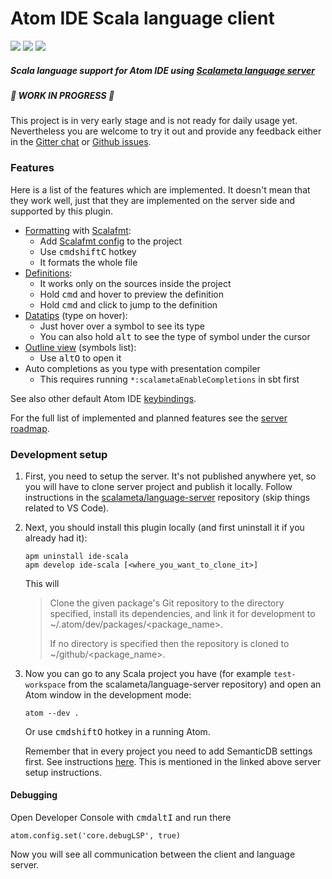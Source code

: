 # Atom IDE Scala language client

[![](https://img.shields.io/github/release/laughedelic/atom-ide-scala/all.svg)](https://github.com/laughedelic/atom-ide-scala/releases/latest)
[![](https://img.shields.io/badge/License-MIT-yellow.svg)](https://opensource.org/licenses/MIT)
[![](https://img.shields.io/badge/contact-gitter_chat-dd1054.svg)](https://gitter.im/laughedelic/atom-ide-scala)

##### Scala language support for Atom IDE using [Scalameta language server](https://github.com/scalameta/language-server)

##### 🚧 WORK IN PROGRESS 🚧

This project is in very early stage and is not ready for daily usage yet. Nevertheless you are welcome to try it out and provide any feedback either in the [Gitter chat](https://gitter.im/laughedelic/atom-ide-scala) or [Github issues](https://github.com/laughedelic/atom-ide-scala/issues).

### Features

Here is a list of the features which are implemented. It doesn't mean that they work well, just that they are implemented on the server side and supported by this plugin.

* [Formatting](https://github.com/facebook-atom/atom-ide-ui/blob/master/docs/code-format.md) with [Scalafmt](http://scalameta.org/scalafmt):
  + Add [Scalafmt config](http://scalameta.org/scalafmt/#Configuration) to the project
  + Use <kbd>cmd</kbd><kbd>shift</kbd><kbd>C</kbd> hotkey
  + It formats the whole file
* [Definitions](https://github.com/facebook-atom/atom-ide-ui/blob/master/docs/definitions.md):
  + It works only on the sources inside the project
  + Hold <kbd>cmd</kbd> and hover to preview the definition
  + Hold <kbd>cmd</kbd> and click to jump to the definition
* [Datatips](https://github.com/facebook-atom/atom-ide-ui/blob/master/docs/datatips.md) (type on hover):
  + Just hover over a symbol to see its type
  + You can also hold <kbd>alt</kbd> to see the type of symbol under the cursor
* [Outline view](https://github.com/facebook-atom/atom-ide-ui/blob/master/docs/outline-view.md) (symbols list):
  + Use <kbd>alt</kbd><kbd>O</kbd> to open it
* Auto completions as you type with presentation compiler
  + This requires running `*:scalametaEnableCompletions` in sbt first

See also other default Atom IDE [keybindings](https://github.com/facebook-atom/atom-ide-ui/blob/master/docs/keybindings.md).

For the full list of implemented and planned features see the [server roadmap](https://github.com/scalameta/language-server/blob/master/README.md#roadmap).


### Development setup

1. First, you need to setup the server. It's not published anywhere yet, so you will have to clone server project and publish it locally. Follow instructions in the [scalameta/language-server](https://github.com/scalameta/language-server/blob/master/CONTRIBUTING.md) repository (skip things related to VS Code).

2. Next, you should install this plugin locally (and first uninstall it if you already had it):

    ```
    apm uninstall ide-scala
    apm develop ide-scala [<where_you_want_to_clone_it>]
    ```

    This will

    > Clone the given package's Git repository to the directory specified, install its dependencies, and link it for development to ~/.atom/dev/packages/<package_name>.
    >
    > If no directory is specified then the repository is cloned to ~/github/<package_name>.

3. Now you can go to any Scala project you have (for example `test-workspace` from the scalameta/language-server repository) and open an Atom window in the development mode:

    ```
    atom --dev .
    ```

    Or use <kbd>cmd</kbd><kbd>shift</kbd><kbd>O</kbd> hotkey in a running Atom.

    Remember that in every project you need to add SemanticDB settings first. See instructions [here](http://scalameta.org/tutorial/#sbt). This is mentioned in the linked above server setup instructions.

#### Debugging

Open Developer Console with <kbd>cmd</kbd><kbd>alt</kbd><kbd>I</kbd>  and run there

```
atom.config.set('core.debugLSP', true)
```

Now you will see all communication between the client and language server.
